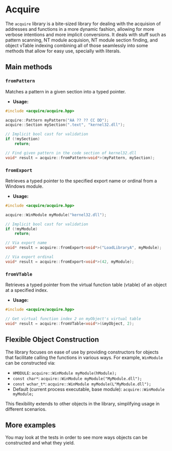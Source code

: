 # Acquire

The `acquire` library is a bite-sized library for dealing with the acquision of addresses 
and functions in a more dynamic fashion, allowing for more verbose intentions and more implicit conversions.
It deals with stuff such as pattern scanning, NT module acquision, NT module section finding, and object vTable 
indexing combining all of those seamlessly into some methods that allow for easy use, specially with literals.

## Main methods

### `fromPattern`

Matches a pattern in a given section into a typed pointer.

- **Usage:**
```cpp
#include <acquire/acquire.hpp>

acquire::Pattern myPattern("AA ?? ?? CC DD");
acquire::Section mySection(".text", "kernel32.dll");

// Implicit bool cast for validation
if (!mySection)
    return;

// Find given pattern in the code section of kernel32.dll
void* result = acquire::fromPattern<void*>(myPattern, mySection);
```

### `fromExport`

Retrieves a typed pointer to the specified export name or ordinal from a Windows module.

- **Usage:**
```cpp
#include <acquire/acquire.hpp>

acquire::WinModule myModule("kernel32.dll");

// Implicit bool cast for validation
if (!myModule)
    return;

// Via export name
void* result = acquire::fromExport<void*>("LoadLibraryA", myModule);

// Via export ordinal
void* result = acquire::fromExport<void*>(42, myModule);
```

### `fromVTable`

Retrieves a typed pointer from the virtual function table (vtable) of an object at a specified index.

- **Usage:**
```cpp
#include <acquire/acquire.hpp>

// Get virtual function index 2 on myObject's virtual table
void* result = acquire::fromVTable<void*>(&myObject, 2);
```

## Flexible Object Construction

The library focuses on ease of use by providing constructors for objects that facilitate calling the functions in various ways. For example, `WinModule` can be constructed via:

- `HMODULE`: `acquire::WinModule myModule(hModule);`
- `const char*`: `acquire::WinModule myModule("MyModule.dll");`
- `const wchar_t*`: `acquire::WinModule myModule(L"MyModule.dll");`
- Default (current process executable, base module): `acquire::WinModule myModule;`

This flexibility extends to other objects in the library, simplifying usage in different scenarios.

## More examples

You may look at the tests in order to see more ways objects can be constructed and what they yield.
